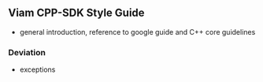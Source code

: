 ## Viam CPP-SDK Style Guide 
- general introduction, reference to google guide and C++ core guidelines

### Deviation
- exceptions


